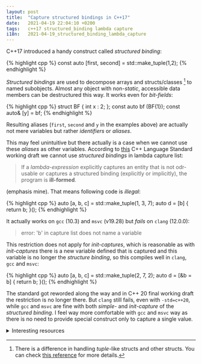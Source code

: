 ```yaml
---
layout: post
title:  "Capture structured bindings in C++17"
date:   2021-04-19 22:04:10 +0200
tags:   c++17 structured_binding lambda capture
i18n:   2021-04-19_structured_binding_lambda_capture
---
```

C++17 introduced a handy construct called *structured binding*:

{% highlight cpp %}
const auto [first, second] = std::make_tuple(1,2);
{% endhighlight %}

*Structured bindings* are used to decompose arrays and structs/classes [^1] to named subobjects. Almost any object with non-*static*, accessible data members can be destructured this way. It works even for *bit-fields*:

{% highlight cpp %}
struct BF {
  int x : 2;
};
const auto bf (BF{1});
const auto& [y] = bf;
{% endhighlight %}

Resulting aliases (`first`, `second` and `y` in the examples above) are actually not mere variables but rather *identifiers* or *aliases*.

This may feel unintuitive but there actually is a case when we cannot use these *aliases* as other variables. According to [this][cpp17-wd-n4713] C++ Language Standard working draft we cannot use *structured bindings* in lambda capture list:

> If a *lambda-expression* explicitly captures an entity that is not odr-usable or captures a structured binding (explicitly or implicitly), the program is  **ill-formed**.

(emphasis mine). That means following code is *illegal*:

{% highlight cpp %}
auto [a, b, c] = std::make_tuple(1, 3, 7);
auto d = [b] { return b; }();
{% endhighlight %}

It actually works on `gcc` (10.3) and `msvc` (v19.28) but *fails* on `clang` (12.0.0):

> error: 'b' in capture list does not name a variable

This restriction does not apply for *init-captures*, which is reasonable as with *init-captures* there is a new variable defined that is captured and this variable is no longer the *structure binding*, so this compiles well in `clang`, `gcc` and `msvc`:

{% highlight cpp %}
auto [a, b, c] = std::make_tuple(2, 7, 2);
auto d = [&b = b] { return b; }();
{% endhighlight %}

The standard got reworded along the way and in C++ 20 final working draft the restriction is no longer there. But `clang` still fails, even with `-std=c++20`, while `gcc` and `msvc` are fine with both *simple-* and *init-capture* of the *structured binding*. I feel way more comfortable with `gcc` and `msvc` way as there is no need to provide special construct only to capture a single value.

<details markdown="1" style="margin-bottom:16px">
<summary>Interesting resources</summary>
- [C++ Language Standard working draft N4713][cpp17-wd-n4713] (2017-11-27)
- [C++20 Language Standard final working draft N4861][cpp20-wd-n4861] (2020-04-01)
- [Why structured bindings can't declare variables?](https://www.reddit.com/r/cpp_questions/comments/e1ralf/why_structured_bindings_cant_declare_variables/) a Reddit post
- [Lambda implicit capture fails with variable declared from structured binding](https://stackoverflow.com/questions/46114214/lambda-implicit-capture-fails-with-variable-declared-from-structured-binding) Stack overflow thread
- [Reference capture of structured bindings: a Public Proposal](http://www.open-std.org/jtc1/sc22/wg21/docs/papers/2019/p1381r1.html) (2019-02-22)
- [Changes between C++17 and C++20 DIS](http://www.open-std.org/jtc1/sc22/wg21/docs/papers/2020/p2131r0.html) "Improvements for structured bindings" listed here (2020-03-02)
- [A brief introduction to C++ structured binding](https://devblogs.microsoft.com/oldnewthing/20201014-00/?p=104367) by Raymond on [devblogs.microsoft.com](https://devblogs.microsoft.com)
</details>


[^1]: There is a difference in handling *tuple*-like structs and other structs. You can check [this reference][cppref_sb] for more details.

[cppref_sb]: https://en.cppreference.com/w/cpp/language/structured_binding
[cpp17-wd-n4713]: http://www.open-std.org/jtc1/sc22/wg21/docs/papers/2017/n4713.pdf
[cpp20-wd-n4861]: http://open-std.org/jtc1/sc22/wg21/docs/papers/2020/n4861.pdf
